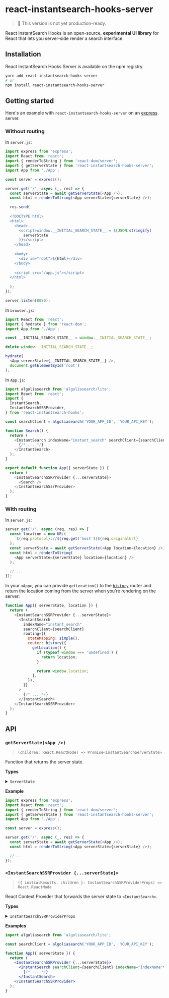 # react-instantsearch-hooks-server

> 🚧 This version is not yet production-ready.

React InstantSearch Hooks is an open-source, **experimental UI library** for React that lets you server-side render a search interface.

## Installation

React InstantSearch Hooks Server is available on the npm registry.

```sh
yarn add react-instantsearch-hooks-server
# or
npm install react-instantsearch-hooks-server
```

## Getting started

Here's an example with `react-instantsearch-hooks-server` on an [express](https://github.com/expressjs/express) server.

### Without routing

In `server.js`:

```js
import express from 'express';
import React from 'react';
import { renderToString } from 'react-dom/server';
import { getServerState } from 'react-instantsearch-hooks-server';
import App from './App';

const server = express();

server.get('/', async (_, res) => {
  const serverState = await getServerState(<App />);
  const html = renderToString(<App serverState={serverState} />);

  res.send(
    `
  <!DOCTYPE html>
  <html>
    <head>
      <script>window.__INITIAL_SEARCH_STATE__ = ${JSON.stringify(
        serverState
      )}</script>
    </head>
    
    <body>
      <div id="root">${html}</div>
    </body>
    
    <script src="/app.js"></script>
  </html>
    `
  );
});

server.listen(8080);
```

In `browser.js`:

```js
import React from 'react';
import { hydrate } from 'react-dom';
import App from './App';

const __INITIAL_SEARCH_STATE__ = window.__INITIAL_SEARCH_STATE__;

delete window.__INITIAL_SEARCH_STATE__;

hydrate(
  <App serverState={__INITIAL_SEARCH_STATE__} />,
  document.getElementById('root')
);
```

In `App.js`:

```js
import algoliasearch from 'algoliasearch/lite';
import React from 'react';
import {
  InstantSearch,
  InstantSearchSSRProvider,
} from 'react-instantsearch-hooks';

const searchClient = algoliasearch('YOUR_APP_ID', 'YOUR_API_KEY');

function Search() {
  return (
    <InstantSearch indexName="instant_search" searchClient={searchClient}>
      {/* ... */}
    </InstantSearch>
  );
}

export default function App({ serverState }) {
  return (
    <InstantSearchSSRProvider {...serverState}>
      <Search />
    </InstantSearchSsrProvider>
  );
}
```

### With routing

In `server.js`:

```js
server.get('/', async (req, res) => {
  const location = new URL(
    `${req.protocol}://${req.get('host')}${req.originalUrl}`
  );
  const serverState = await getServerState(<App location={location} />);
  const html = renderToString(
    <App serverState={serverState} location={location} />
  );

  // ...
});
```

In your `<App>`, you can provide `getLocation()` to the [`history`](https://www.algolia.com/doc/api-reference/widgets/history-router/js/) router and return the location coming from the server when you're rendering on the server:

```js
function App({ serverState, location }) {
  return (
    <InstantSearchSSRProvider {...serverState}>
      <InstantSearch
        indexName="instant_search"
        searchClient={searchClient}
        routing={{
          stateMapping: simple(),
          router: history({
            getLocation() {
              if (typeof window === 'undefined') {
                return location;
              }

              return window.location;
            },
          }),
        }}
      >
        {/* ... */}
      </InstantSearch>
    </InstantSearchSSRProvider>
  );
}
```

## API

### `getServerState(<App />)`

> `(children: React.ReactNode) => Promise<InstantSearchServerState>`

Function that returns the server state.

**Types**

<details>
<summary><code>ServerState</code></summary>

```ts
import type {
  PlainSearchParameters,
  SearchResults,
} from 'algoliasearch-helper';

type InitialResult = {
  state: PlainSearchParameters;
  results: SearchResults['_rawResults'];
};

type InitialResults = Record<string, InitialResult>;

type InstantSearchServerState = {
  initialResults: InitialResults;
};
```

</details>

**Example**

```js
import express from 'express';
import React from 'react';
import { renderToString } from 'react-dom/server';
import { getServerState } from 'react-instantsearch-hooks-server';
import App from './App';

const server = express();

server.get('/', async (_, res) => {
  const serverState = await getServerState(<App />);
  const html = renderToString(<App serverState={serverState} />);

  // ...
});
```

### `<InstantSearchSSRProvider {...serverState}>`

> `({ initialResults, children }: InstantSearchSSRProviderProps) => React.ReactNode`

React Context Provider that forwards the server state to `<InstantSearch>`.

**Types**

<details>
<summary><code>InstantSearchSSRProviderProps</code></summary>

```ts
type InstantSearchSSRProviderProps = Partial<InstantSearchServerState> & {
  children?: ReactNode;
};
```

</details>

**Examples**

```jsx
import algoliasearch from 'algoliasearch/lite';

const searchClient = algoliasearch('YOUR_APP_ID', 'YOUR_API_KEY');

function App({ serverState }) {
  return (
    <InstantSearchSSRProvider {...serverState}>
      <InstantSearch searchClient={searchClient} indexName="indexName">
        {/* ... */}
      </InstantSearch>
    </InstantSearchSSRProvider>
  );
}
```

